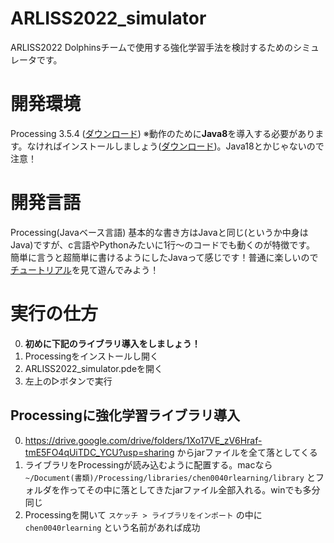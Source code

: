 # ARLISS2022_simulator
ARLISS2022 Dolphinsチームで使用する強化学習手法を検討するためのシミュレータです。

# 開発環境
Processing 3.5.4 (<a href="https://processing.org/download">ダウンロード</a>)
※動作のために**Java8**を導入する必要があります。なければインストールしましょう(<a href="https://www.oracle.com/java/technologies/downloads/#java8">ダウンロード</a>)。Java18とかじゃないので注意！

# 開発言語
Processing(Javaベース言語)
基本的な書き方はJavaと同じ(というか中身はJava)ですが、c言語やPythonみたいに1行〜のコードでも動くのが特徴です。
簡単に言うと超簡単に書けるようにしたJavaって感じです！普通に楽しいので<a href="https://p5codeschool.net/">チュートリアル</a>を見て遊んでみよう！

# 実行の仕方
0. **初めに下記のライブラリ導入をしましょう！**
1. Processingをインストールし開く
2. ARLISS2022_simulator.pdeを開く
3. 左上の▷ボタンで実行

## Processingに強化学習ライブラリ導入
0. https://drive.google.com/drive/folders/1Xo17VE_zV6Hraf-tmE5FO4qUiTDC_YCU?usp=sharing からjarファイルを全て落としてくる
1. ライブラリをProcessingが読み込むように配置する。macなら `~/Document(書類)/Processing/libraries/chen0040rlearning/library` とフォルダを作ってその中に落としてきたjarファイル全部入れる。winでも多分同じ
2. Processingを開いて `スケッチ > ライブラリをインポート` の中に `chen0040rlearning` という名前があれば成功
　
